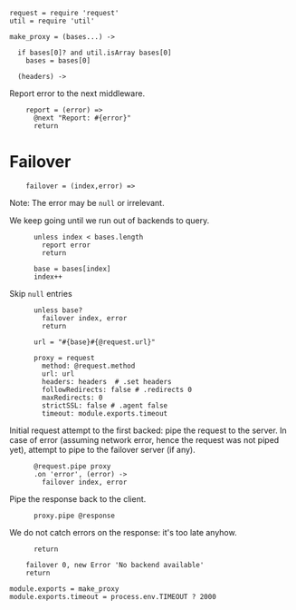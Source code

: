     request = require 'request'
    util = require 'util'

    make_proxy = (bases...) ->

      if bases[0]? and util.isArray bases[0]
        bases = bases[0]

      (headers) ->

Report error to the next middleware.

        report = (error) =>
          @next "Report: #{error}"
          return

Failover
========

        failover = (index,error) =>

Note: The error may be `null` or irrelevant.

We keep going until we run out of backends to query.

          unless index < bases.length
            report error
            return

          base = bases[index]
          index++

Skip `null` entries

          unless base?
            failover index, error
            return

          url = "#{base}#{@request.url}"

          proxy = request
            method: @request.method
            url: url
            headers: headers  # .set headers
            followRedirects: false # .redirects 0
            maxRedirects: 0
            strictSSL: false # .agent false
            timeout: module.exports.timeout

Initial request attempt to the first backed: pipe the request to the server.
In case of error (assuming network error, hence the request was not piped yet), attempt to pipe to the failover server (if any).

          @request.pipe proxy
          .on 'error', (error) ->
            failover index, error

Pipe the response back to the client.

          proxy.pipe @response

We do not catch errors on the response: it's too late anyhow.

          return

        failover 0, new Error 'No backend available'
        return

    module.exports = make_proxy
    module.exports.timeout = process.env.TIMEOUT ? 2000
